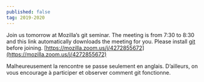 ```yaml
---
published: false
tag: 2019-2020
---
```

Join us tomorrow at Mozilla’s git seminar. The meeting is from 7:30 to 8:30 and this link automatically downloads the meeting for you. Please install [git](https://git-scm.org) before joining. [https://mozilla.zoom.us/j/4272855672](https://mozilla.zoom.us/j/4272855672)      
  
Malheureusement la rencontre se passe seulement en anglais. D’ailleurs, on vous encourage à participer et observer comment git fonctionne.
